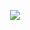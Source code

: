 <p align="center">
  <img src="https://readme-typing-svg.herokuapp.com/?lines=Hi,%20I'm%20jokimi%20:3&font=Fira%20Code&center=true&width=440&height=45&color=5ab143&vCenter=true&size=22">
</p>
